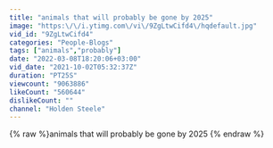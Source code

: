```yaml
---
title: "animals that will probably be gone by 2025"
image: "https:\/\/i.ytimg.com\/vi\/9ZgLtwCifd4\/hqdefault.jpg"
vid_id: "9ZgLtwCifd4"
categories: "People-Blogs"
tags: ["animals","probably"]
date: "2022-03-08T18:20:06+03:00"
vid_date: "2021-10-02T05:32:37Z"
duration: "PT25S"
viewcount: "9063886"
likeCount: "560644"
dislikeCount: ""
channel: "Holden Steele"
---
```

{% raw %}animals that will probably be gone by 2025 {% endraw %}
